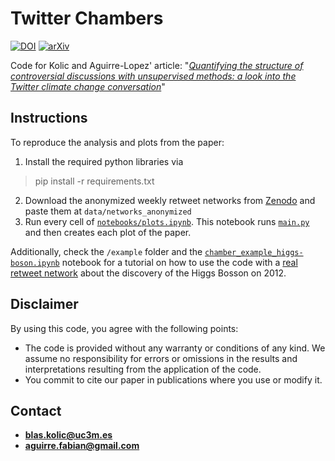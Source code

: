 # Twitter Chambers
[![DOI](https://zenodo.org/badge/DOI/10.5281/zenodo.15303965.svg)](https://doi.org/10.5281/zenodo.15303965) [![arXiv](https://img.shields.io/badge/arXiv-2206.14501-b31b1b.svg)](https://arxiv.org/abs/2206.14501)

Code for Kolic and Aguirre-Lopez' article: "[*Quantifying the structure of controversial discussions with unsupervised methods: a look into the Twitter climate change conversation*](https://arxiv.org/abs/2206.14501)"

## Instructions
To reproduce the analysis and plots from the paper: 
1. Install the required python libraries via
> pip install -r requirements.txt
2. Download the anonymized weekly retweet networks from [Zenodo](https://doi.org/10.5281/zenodo.15303965) and paste them at `data/networks_anonymized`
3. Run every cell of [`notebooks/plots.ipynb`](https://github.com/blas-ko/Twitter_chambers/blob/main/notebooks/plots.ipynb). This notebook runs [`main.py`](https://github.com/blas-ko/Twitter_chambers/blob/main/main.py) and then creates each plot of the paper.

Additionally, check the `/example` folder and the [`chamber_example_higgs-boson.ipynb`](https://github.com/blas-ko/Twitter_chambers/blob/main/example/chamber_example_higgs-boson.ipynb) notebook for a tutorial on how to use the code with a [real retweet network](https://github.com/blas-ko/Twitter_chambers/tree/main/data/higgs_bosson_2012) about the discovery of the Higgs Bosson on 2012.

## Disclaimer
By using this code, you agree with the following points:
- The code is provided without any warranty or conditions of any kind. We assume no responsibility for errors or omissions in the results and interpretations resulting from the application of the code.
- You commit to cite our paper in publications where you use or modify it.

## Contact
- **blas.kolic@uc3m.es**
- **aguirre.fabian@gmail.com**
